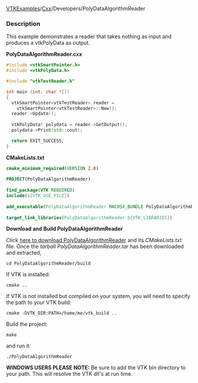 [VTKExamples](/home/)/[Cxx](/Cxx)/Developers/PolyDataAlgorithmReader

### Description
This example demonstrates a reader that takes nothing as input and produces a vtkPolyData as output.

**PolyDataAlgorithmReader.cxx**
```c++
#include <vtkSmartPointer.h>
#include <vtkPolyData.h>

#include "vtkTestReader.h"

int main (int, char *[])
{
  vtkSmartPointer<vtkTestReader> reader =
    vtkSmartPointer<vtkTestReader>::New();
  reader->Update();
  
  vtkPolyData* polydata = reader->GetOutput();
  polydata->Print(std::cout);

  return EXIT_SUCCESS;
}
```
**CMakeLists.txt**
```cmake
cmake_minimum_required(VERSION 2.8)
 
PROJECT(PolyDataAlgorithmReader)
 
find_package(VTK REQUIRED)
include(${VTK_USE_FILE})
 
add_executable(PolyDataAlgorithmReader MACOSX_BUNDLE PolyDataAlgorithmReader.cxx)
 
target_link_libraries(PolyDataAlgorithmReader ${VTK_LIBRARIES})
```

**Download and Build PolyDataAlgorithmReader**

Click [here to download PolyDataAlgorithmReader](https://github.com/lorensen/VTKWikiExamplesTarballs/raw/master/PolyDataAlgorithmReader.tar) and its *CMakeLists.txt* file.
Once the *tarball PolyDataAlgorithmReader.tar* has been downloaded and extracted,
```
cd PolyDataAlgorithmReader/build 
```
If VTK is installed:
```
cmake ..
```
If VTK is not installed but compiled on your system, you will need to specify the path to your VTK build:
```
cmake -DVTK_DIR:PATH=/home/me/vtk_build ..
```
Build the project:
```
make
```
and run it:
```
./PolyDataAlgorithmReader
```
**WINDOWS USERS PLEASE NOTE:** Be sure to add the VTK bin directory to your path. This will resolve the VTK dll's at run time.

